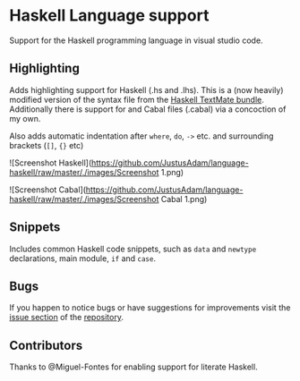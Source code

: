 # Haskell Language support

Support for the Haskell programming language in visual studio code.

## Highlighting

Adds highlighting support for Haskell (.hs and .lhs).
This is a (now heavily) modified version of the syntax file from the [Haskell TextMate bundle](https://github.com/textmate/haskell.tmbundle).
Additionally there is support for and Cabal files (.cabal) via a concoction of my own. 

Also adds automatic indentation after `where`, `do`, `->` etc. and surrounding brackets (`[]`, `{}` etc)

![Screenshot Haskell](https://github.com/JustusAdam/language-haskell/raw/master/./images/Screenshot 1.png)

![Screenshot Cabal](https://github.com/JustusAdam/language-haskell/raw/master/./images/Screenshot Cabal 1.png)

## Snippets 

Includes common Haskell code snippets, such as `data` and `newtype` declarations, main module, `if` and `case`. 

## Bugs

If you happen to notice bugs or have suggestions for improvements visit the [issue section](https://github.com/JustusAdam/language-haskell/issues) of the [repository](https://github.com/JustusAdam/language-haskell).


## Contributors

Thanks to @Miguel-Fontes for enabling support for literate Haskell.
